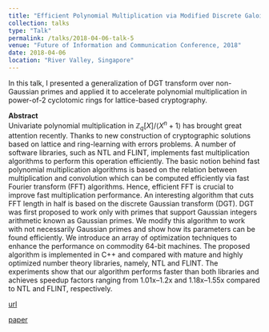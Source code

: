 ```yaml
---
title: "Efficient Polynomial Multiplication via Modified Discrete Galois Transform and Negacyclic Convolution"
collection: talks
type: "Talk"
permalink: /talks/2018-04-06-talk-5
venue: "Future of Information and Communication Conference, 2018"
date: 2018-04-06
location: "River Valley, Singapore"
---
```


In this talk, I presented a generalization of DGT transform over non-Gaussian primes and applied it to accelerate polynomial multiplication in power-of-2 cyclotomic rings for lattice-based cryptography.

**Abstract**  
Univariate polynomial multiplication in $\mathbb{Z}_q[X]/\langle X^n + 1\rangle$ has brought great attention recently. Thanks to new construction of cryptographic solutions based on lattice and ring-learning with errors problems. A number of software libraries, such as NTL and FLINT, implements fast multiplication algorithms to perform this operation efficiently. The basic notion behind fast polynomial multiplication algorithms is based on the relation between multiplication and convolution which can be computed efficiently via fast Fourier transform (FFT) algorithms. Hence, efficient FFT is crucial to improve fast multiplication performance. An interesting algorithm that cuts FFT length in half is based on the discrete Gaussian transform (DGT). DGT was first proposed to work only with primes that support Gaussian integers arithmetic known as Gaussian primes. We modify this algorithm to work with not necessarily Gaussian primes and show how its parameters can be found efficiently. We introduce an array of optimization techniques to enhance the performance on commodity 64-bit machines. The proposed algorithm is implemented in C++ and compared with mature and highly optimized number theory libraries, namely, NTL and FLINT. The experiments show that our algorithm performs faster than both libraries and achieves speedup factors ranging from 1.01x–1.2x and 1.18x–1.55x compared to NTL and FLINT, respectively.

[url](https://saiconference.com/Downloads/FICC2018/Agenda.pdf)

[paper](https://link.springer.com/chapter/10.1007/978-3-030-03402-3_47)